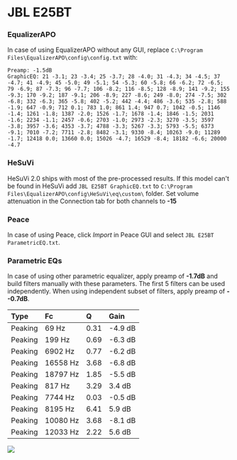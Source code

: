 # JBL E25BT

### EqualizerAPO
In case of using EqualizerAPO without any GUI, replace `C:\Program Files\EqualizerAPO\config\config.txt`
with:
```
Preamp: -1.5dB
GraphicEQ: 21 -3.1; 23 -3.4; 25 -3.7; 28 -4.0; 31 -4.3; 34 -4.5; 37 -4.7; 41 -4.9; 45 -5.0; 49 -5.1; 54 -5.3; 60 -5.8; 66 -6.2; 72 -6.5; 79 -6.9; 87 -7.3; 96 -7.7; 106 -8.2; 116 -8.5; 128 -8.9; 141 -9.2; 155 -9.3; 170 -9.2; 187 -9.1; 206 -8.9; 227 -8.6; 249 -8.0; 274 -7.5; 302 -6.8; 332 -6.3; 365 -5.8; 402 -5.2; 442 -4.4; 486 -3.6; 535 -2.8; 588 -1.9; 647 -0.9; 712 0.1; 783 1.0; 861 1.4; 947 0.7; 1042 -0.5; 1146 -1.4; 1261 -1.8; 1387 -2.0; 1526 -1.7; 1678 -1.4; 1846 -1.5; 2031 -1.6; 2234 -1.1; 2457 -0.6; 2703 -1.0; 2973 -2.3; 3270 -3.5; 3597 -3.8; 3957 -3.6; 4353 -3.7; 4788 -3.3; 5267 -3.3; 5793 -5.5; 6373 -9.1; 7010 -7.2; 7711 -2.8; 8482 -3.1; 9330 -8.4; 10263 -9.0; 11289 -1.7; 12418 0.0; 13660 0.0; 15026 -4.7; 16529 -8.4; 18182 -6.6; 20000 -4.7
```

### HeSuVi
HeSuVi 2.0 ships with most of the pre-processed results. If this model can't be found in HeSuVi add
`JBL E25BT GraphicEQ.txt` to `C:\Program Files\EqualizerAPO\config\HeSuVi\eq\custom\` folder.
Set volume attenuation in the Connection tab for both channels to **-15**

### Peace
In case of using Peace, click *Import* in Peace GUI and select `JBL E25BT ParametricEQ.txt`.

### Parametric EQs
In case of using other parametric equalizer, apply preamp of **-1.7dB** and build filters manually
with these parameters. The first 5 filters can be used independently.
When using independent subset of filters, apply preamp of **--0.7dB**.

| Type    | Fc       |    Q | Gain    |
|:--------|:---------|:-----|:--------|
| Peaking | 69 Hz    | 0.31 | -4.9 dB |
| Peaking | 199 Hz   | 0.69 | -6.3 dB |
| Peaking | 6902 Hz  | 0.77 | -6.2 dB |
| Peaking | 16558 Hz | 3.68 | -6.8 dB |
| Peaking | 18797 Hz | 1.85 | -5.5 dB |
| Peaking | 817 Hz   | 3.29 | 3.4 dB  |
| Peaking | 7744 Hz  | 0.03 | -0.5 dB |
| Peaking | 8195 Hz  | 6.41 | 5.9 dB  |
| Peaking | 10080 Hz | 3.68 | -8.1 dB |
| Peaking | 12033 Hz | 2.22 | 5.6 dB  |

![](https://raw.githubusercontent.com/jaakkopasanen/AutoEq/master/results/rtings/rtings/JBL%20E25BT/JBL%20E25BT.png)